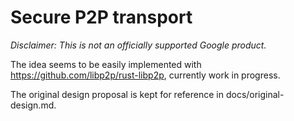 # Secure P2P transport

_*Disclaimer:* This is not an officially supported Google product._

The idea seems to be easily implemented with
https://github.com/libp2p/rust-libp2p, currently work in progress.

The original design proposal is kept for reference in docs/original-design.md.
